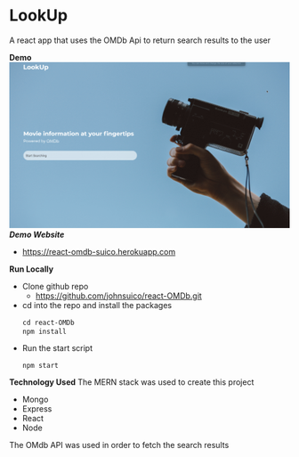 # LookUp

A react app that uses the OMDb Api to return search results to the user

**Demo**
![Lookup Demo](demo/lookup_demo.gif)
  ***Demo Website***
  - https://react-omdb-suico.herokuapp.com

**Run Locally**
- Clone github repo
  - https://github.com/johnsuico/react-OMDb.git
- cd into the repo and install the packages
  ```
  cd react-OMDb
  npm install
  ```
- Run the start script
  ```
  npm start
  ```

**Technology Used**
The MERN stack was used to create this project
- Mongo
- Express
- React
- Node

The OMdb API was used in order to fetch the search results